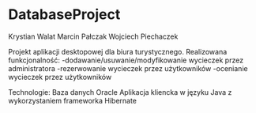 # DatabaseProject

Krystian Walat
Marcin Pałczak
Wojciech Piechaczek

Projekt aplikacji desktopowej dla biura turystycznego.
Realizowana funkcjonalność:
-dodawanie/usuwanie/modyfikowanie wycieczek przez administratora
-rezerwowanie wycieczek przez użytkowników
-ocenianie wycieczek przez użytkowników

Technologie:
Baza danych Oracle
Aplikacja kliencka w języku Java z wykorzystaniem frameworka Hibernate
